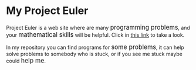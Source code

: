 # My Project Euler

Project Euler is a web site where are many <big>programming problems</big>, and your <big>mathematical skills</big> will be helpful. Click in <a href="https://projecteuler.net/" target="_blank">this link</a> to take a look.

In my repository you can find programs for <big>some problems</big>, it can help solve problems to somebody who is stuck, or if you see me stuck maybe could <big>help me</big>.
